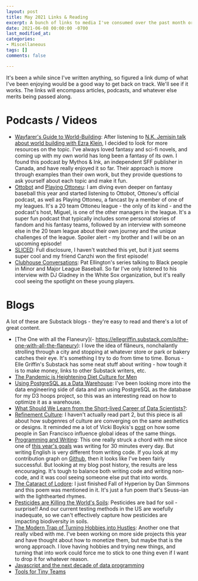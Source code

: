 ```yaml
---
layout: post
title: May 2021 Links & Reading
excerpt: A bunch of links to media I've consumed over the past month or so
date: 2021-06-08 00:00:00 -0700
last_modified_at: 
categories:
- Miscellaneous
tags: []
comments: false

---
```

It's been a while since I've written anything, so figured a link dump of what I've been enjoying would be a good way to get back on track. We'll see if it works. The links will encompass articles, podcasts, and whatever else merits being passed along.

# Podcasts / Videos

* [Wayfarer's Guide to World-Building](https://www.mythosink.com/podcast/): After listening to [N.K. Jemisin talk about world building with Ezra Klein](https://www.youtube.com/watch?v=I6xyFQhbsjQ), I decided to look for more resources on the topic. I've always loved fantasy and sci-fi novels, and coming up with my own world has long been a fantasy of its own. I found this podcast by Mythos & Ink, an independent SFF publisher in Canada, and have really enjoyed it so far. Their approach is more through examples than their own work, but they provide questions to ask yourself about each topic and make it fun.
* [Ottobot](https://open.spotify.com/show/78RbxZdAb8kxWLTWnbM8m8) and [Playing Ottoneu](https://open.spotify.com/show/5j01hvXqsqXpPox8ruNLBp): I am diving even deeper on fantasy baseball this year and started listening to Ottobot, Ottoneu's official podcast, as well as Playing Ottoneu, a fancast by a member of one of my leagues. It's a 20 team Ottoneu league - the only of its kind - and the podcast's host, Miguel, is one of the other managers in the league. It's a super fun podcast that typically includes some personal stories of fandom and his fantasy teams, followed by an interview with someone else in the 20 team league about their own journey and the unique challenges of the league. Spoiler alert - my brother and I will be on an upcoming episode!
* [SLICED](https://www.twitch.tv/videos/1042917748): Full disclosure, I haven't watched this yet, but it just seems super cool and my friend Canzhi won the first episode!
* [Clubhouse Conversations](https://www.uncultureblog.com/post/clubhouse-conversations-1): Pat Ellington's series talking to Black people in Minor and Major League Baseball. So far I've only listened to his interview with DJ Gladney in the White Sox organization, but it's really cool seeing the spotlight on these young players.

# Blogs

A lot of these are Substack blogs - they're easy to read and there's a lot of great content.

* [The One with all the Flaneury](- https://ellegriffin.substack.com/p/the-one-with-all-the-flaneury): I love the idea of flâneurs, nonchalantly strolling through a city and stopping at whatever store or park or bakery catches their eye. It's something I try to do from time to time. Bonus - Elle Griffin's Substack has some neat stuff about writing - how tough it is to make money, links to other Substack writers, etc.
* [The Pandemic is Heightening Diet Culture for Men](https://elemental.medium.com/the-pandemic-is-heightening-diet-culture-for-men-5af2c1ccfc8e)
* [Using PostgreSQL as a Data Warehouse](https://www.narrator.ai/blog/using-postgresql-as-a-data-warehouse/): I've been looking more into the data engineering side of data and am using PostgreSQL as the database for my D3 hoops project, so this was an interesting read on how to optimize it as a warehouse.
* [What Should We Learn from the Short-lived Career of Data Scientists?](https://medium.com/codex/what-should-we-learn-from-the-short-lived-career-of-data-scientists-f6fe43865d90): 
* [Refinement Culture](https://paulskallas.substack.com/p/refinement-culture): I haven't actually read part 2, but this piece is all about how subgenres of culture are converging on the same aesthetics or designs. It reminded me a lot of Vicki Boykis's [post](https://vicki.substack.com/p/the-average-opinion-of-10k-people) on how some people in San Francisco influence global ideas of the same things.
* [Programming and Writing](http://antirez.com/news/135): This one really struck a chord with me since one of [this year's goals](https://fordhiggins.com/miscellaneous/2021/01/08/new-year-new-anything.html) was writing for 30 minutes every day. But writing English is very different from writing code. If you look at my contribution graph on [Github](https://github.com/wfordh/), then it looks like I've been fairly successful. But looking at my blog post history, the results are less encouraging. It's tough to balance both writing code and writing non-code, and it was cool seeing someone else put that into words.
* [The Cataract of Lodore](https://www.poetryfoundation.org/poems/57951/the-cataract-of-lodore): I just finished Fall of Hyperion by Dan Simmons and this poem was mentioned in it. It's just a fun poem that's Seuss-ian with the lighthearted rhymes.
* [Pesticides are Killing the World's Soils](https://www.scientificamerican.com/article/pesticides-are-killing-the-worlds-soils/): Pesticides are bad for soil - surprise!! And our current testing methods in the US are woefully inadequate, so we can't effectively capture how pesticides are impacting biodiversity in soils.
* [The Modern Trap of Turning Hobbies into Hustles](https://repeller.com/trap-of-turning-hobbies-into-hustles/): Another one that really vibed with me. I've been working on more side projects this year and have thought about how to monetize them, but maybe that is the wrong approach. I love having hobbies and trying new things, and turning that into work could force me to stick to one thing even if I want to drop it for whatever reason.
* [Javascript and the next decade of data programming](https://benschmidt.org/post/2020-01-15/2020-01-15-webgpu/)
* [Tools for Tiny Teams](http://www.statsandsnakeoil.com/2021/05/28/tools-for-tiny-teams/)